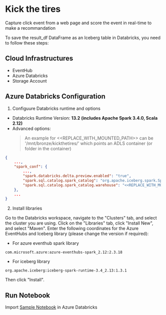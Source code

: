 # Kick the tires

Capture click event from a web page and score the event in real-time to make a recommandation

To save the result_df DataFrame as an Iceberg table in Databricks, you need to follow these steps:

## Cloud Infrastructures

- EventHub
- Azure Databricks
- Storage Account

## Azure Databricks Configuration

1. Configuure Databricks runtime and options

- Databricks Runtime Version: __13.2 (includes Apache Spark 3.4.0, Scala 2.12)__
- Advanced options: 
  >  An example for <<REPLACE_WITH_MOUNTED_PATH>> can be '/mnt/bronze/kickthetires/' which points an ADLS container (or folder in the container)

```JSON
{
    ...,
    "spark_conf": {
        ...,
        "spark.databricks.delta.preview.enabled": "true",
        "spark.sql.catalog.spark_catalog": "org.apache.iceberg.spark.SparkCatalog",
        "spark.sql.catalog.spark_catalog.warehouse": "<<REPLACE_WITH_MOUNTED_PATH>>"
    },
    ...
}
```

2. Install libraries

Go to the Databricks workspace, navigate to the "Clusters" tab, and select the cluster you are using. Click on the "Libraries" tab, click "Install New", and select "Maven". Enter the following coordinates for the Azure EventHubs and Iceberg library (please change the version if required):

- For azure eventhub spark library

```text
com.microsoft.azure:azure-eventhubs-spark_2.12:2.3.18
```

- For iceberg library

```text
org.apache.iceberg:iceberg-spark-runtime-3.4_2.13:1.3.1
```

Then click "Install".

## Run Notebook

Import [Sample Notebook](./adb_notebooks/Real-time%20data%20ingestion%20v1.html) in Azure Databricks

